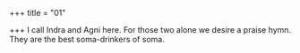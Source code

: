 +++
title = "01"

+++
I call Indra and Agni here. For those two alone we desire a praise hymn. They are the best soma-drinkers of soma.  